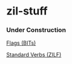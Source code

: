 # zil-stuff

### Under Construction

[Flags (BITs)](flags.md)

[Standard Verbs (ZILF)](built-in-commands.md)